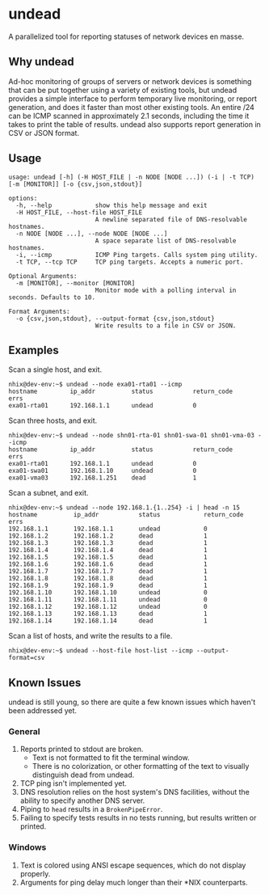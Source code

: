 # undead
A parallelized tool for reporting statuses of network devices en masse.

## Why undead

Ad-hoc monitoring of groups of servers or network devices is something that can be put together using a variety of existing tools, but undead provides a simple interface to perform temporary live monitoring, or report generation, and does it faster than most other existing tools. An entire /24 can be ICMP scanned in approximately 2.1 seconds, including the time it takes to print the table of results. undead also supports report generation in CSV or JSON format.

## Usage
```
usage: undead [-h] (-H HOST_FILE | -n NODE [NODE ...]) (-i | -t TCP) [-m [MONITOR]] [-o {csv,json,stdout}]

options:
  -h, --help            show this help message and exit
  -H HOST_FILE, --host-file HOST_FILE
                        A newline separated file of DNS-resolvable hostnames.
  -n NODE [NODE ...], --node NODE [NODE ...]
                        A space separate list of DNS-resolvable hostnames.
  -i, --icmp            ICMP Ping targets. Calls system ping utility.
  -t TCP, --tcp TCP     TCP ping targets. Accepts a numeric port.

Optional Arguments:
  -m [MONITOR], --monitor [MONITOR]
                        Monitor mode with a polling interval in seconds. Defaults to 10.

Format Arguments:
  -o {csv,json,stdout}, --output-format {csv,json,stdout}
                        Write results to a file in CSV or JSON.
```

## Examples
Scan a single host, and exit.
```
nhix@dev-env:~$ undead --node exa01-rta01 --icmp
hostname         ip_addr          status           return_code      errs
exa01-rta01      192.168.1.1      undead           0
```

Scan three hosts, and exit.
```
nhix@dev-env:~$ undead --node shn01-rta-01 shn01-swa-01 shn01-vma-03 --icmp
hostname         ip_addr          status           return_code      errs
exa01-rta01      192.168.1.1      undead           0
exa01-swa01      192.168.1.10     undead           0
exa01-vma03      192.168.1.251    dead             1
```

Scan a subnet, and exit.
```
nhix@dev-env:~$ undead --node 192.168.1.{1..254} -i | head -n 15
hostname          ip_addr           status            return_code       errs
192.168.1.1       192.168.1.1       undead            0
192.168.1.2       192.168.1.2       dead              1
192.168.1.3       192.168.1.3       dead              1
192.168.1.4       192.168.1.4       dead              1
192.168.1.5       192.168.1.5       dead              1
192.168.1.6       192.168.1.6       dead              1
192.168.1.7       192.168.1.7       dead              1
192.168.1.8       192.168.1.8       dead              1
192.168.1.9       192.168.1.9       dead              1
192.168.1.10      192.168.1.10      undead            0
192.168.1.11      192.168.1.11      undead            0
192.168.1.12      192.168.1.12      undead            0
192.168.1.13      192.168.1.13      dead              1
192.168.1.14      192.168.1.14      dead              1
```

Scan a list of hosts, and write the results to a file.
```
nhix@dev-env:~$ undead --host-file host-list --icmp --output-format=csv
```
## Known Issues
undead is still young, so there are quite a few known issues which haven't been addressed yet.

### General
1. Reports printed to stdout are broken.
   - Text is not formatted to fit the terminal window.
   - There is no colorization, or other formatting of the text to visually distinguish dead from undead.
2. TCP ping isn't implemented yet.
3. DNS resolution relies on the host system's DNS facilities, without the ability to specify another DNS server.
4. Piping to `head` results in a `BrokenPipeError`.
5. Failing to specify tests results in no tests running, but results written or printed.

### Windows
1. Text is colored using ANSI escape sequences, which do not display properly.
2. Arguments for ping delay much longer than their *NIX counterparts.
